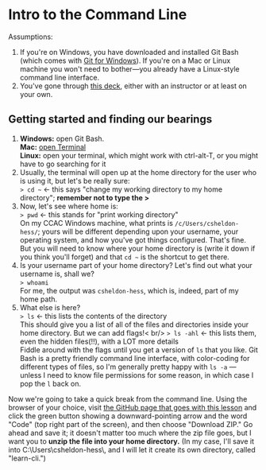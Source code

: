Intro to the Command Line
=========================

Assumptions: 
1. If you're on Windows, you have downloaded and installed Git Bash (which comes with [Git for Windows](https://gitforwindows.org/)). If you're on a Mac or Linux machine you won't need to bother&mdash;you already have a Linux-style command line interface.
1. You've gone through [this deck](https://docs.google.com/presentation/d/14oisMTEG-O-_DnHSfBRCLsuRq041VnJt9qFOAiVhdpI/edit?usp=sharing), either with an instructor or at least on your own.

## Getting started and finding our bearings
1. **Windows:** open Git Bash.<br />**Mac:** [open Terminal](https://support.apple.com/guide/terminal/open-or-quit-terminal-apd5265185d-f365-44cb-8b09-71a064a42125/mac)<br />**Linux:** open your terminal, which might work with ctrl-alt-T, or you might have to go searching for it 
1. Usually, the terminal will open up at the home directory for the user who is using it, but let's be really sure:<br />
```> cd ~``` &lt;- this says "change my working directory to my home directory"; **remember not to type the &gt;**
1. Now, let's see where home is:<br />
```> pwd``` &lt;- this stands for "print working directory"<br />
On my CCAC Windows machine, what prints is ```/c/Users/csheldon-hess/```; yours will be different depending upon your username, your operating system, and how you've got things configured. That's fine. But you will need to know where your home directory is (write it down if you think you'll forget) and that ```cd ~``` is the shortcut to get there.
1. Is your username part of your home directory? Let's find out what your username is, shall we?<br />
```> whoami```<br />
For me, the output was ```csheldon-hess```, which is, indeed, part of my home path. 
1. What else is here? <br />
```> ls```  &lt;- this lists the contents of the directory<br />
This should give you a list of all of the files and directories inside your home directory. But we can add flags!< br/> 
```> ls -ahl``` &lt;- this lists them, even the hidden files(!!), with a LOT more details<br />
Fiddle around with the flags until you get a version of ```ls``` that you like. Git Bash is a pretty friendly command line interface, with color-coding for different types of files, so I'm generally pretty happy with ```ls -a``` &mdash; unless I need to know file permissions for some reason, in which case I pop the ```l``` back on.


Now we're going to take a quick break from the command line. Using the browser of your choice, visit [the GitHub page that goes with this lesson]() and click the green button showing a downward-pointing arrow and the word "Code" (top right part of the screen), and then choose "Download ZIP." Go ahead and save it; it doesn't matter too much where the zip file goes, but I want you to **unzip the file into your home directory.** (In my case, I'll save it into C:\\Users\\csheldon-hess\\, and I will let it create its own directory, called "learn-cli.")